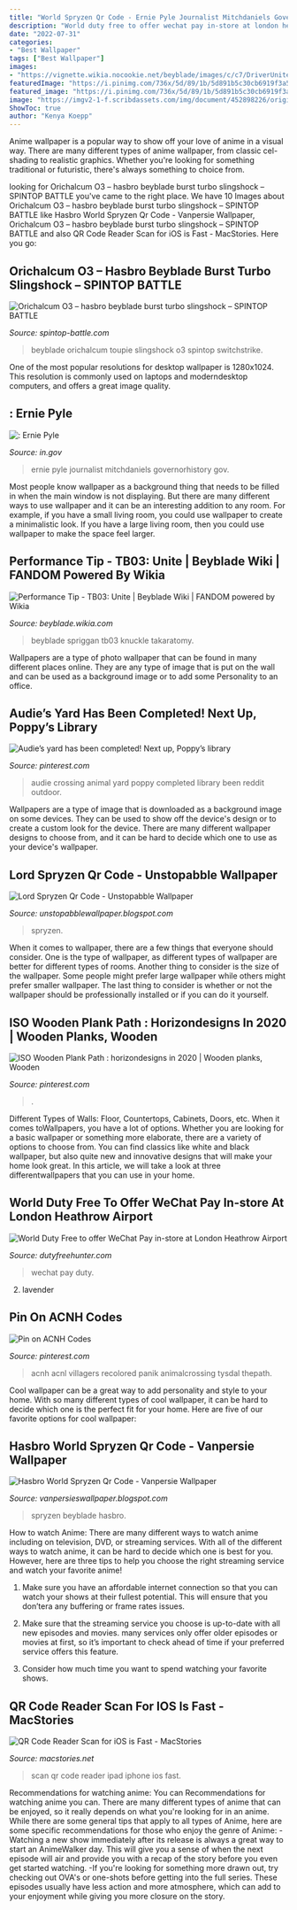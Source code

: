 ```yaml
---
title: "World Spryzen Qr Code - Ernie Pyle Journalist Mitchdaniels Governorhistory Gov"
description: "World duty free to offer wechat pay in-store at london heathrow airport"
date: "2022-07-31"
categories:
- "Best Wallpaper"
tags: ["Best Wallpaper"]
images:
- "https://vignette.wikia.nocookie.net/beyblade/images/c/c7/DriverUnite.png/revision/latest?cb=20160714200153"
featuredImage: "https://i.pinimg.com/736x/5d/89/1b/5d891b5c30cb6919f3a511503af9d818.jpg"
featured_image: "https://i.pinimg.com/736x/5d/89/1b/5d891b5c30cb6919f3a511503af9d818.jpg"
image: "https://imgv2-1-f.scribdassets.com/img/document/452898226/original/8824f5d389/1622564518?v=1"
ShowToc: true
author: "Kenya Koepp"
---
```



Anime wallpaper is a popular way to show off your love of anime in a visual way. There are many different types of anime wallpaper, from classic cel-shading to realistic graphics. Whether you're looking for something traditional or futuristic, there's always something to choice from.

	

		
looking for Orichalcum O3 – hasbro beyblade burst turbo slingshock – SPINTOP BATTLE you've came to the right place. We have 10 Images about Orichalcum O3 – hasbro beyblade burst turbo slingshock – SPINTOP BATTLE like Hasbro World Spryzen Qr Code - Vanpersie Wallpaper, Orichalcum O3 – hasbro beyblade burst turbo slingshock – SPINTOP BATTLE and also QR Code Reader Scan for iOS is Fast - MacStories. Here you go:
		
    
## Orichalcum O3 – Hasbro Beyblade Burst Turbo Slingshock – SPINTOP BATTLE

<img loading=lazy src="https://spintop-battle.com/wp-content/uploads/2019/06/Beyblade_burst_turbo_toupie_hasbro_slingshock_orichalcum_o3_boite_switchstrike_face_devant-768x1024.jpg" onerror="this.onerror=null;this.src='https://tse3.mm.bing.net/th?id=OIP.eViUa0BqstG8xeAWx01prgHaJ4&amp;pid=15.1';" alt="Orichalcum O3 – hasbro beyblade burst turbo slingshock – SPINTOP BATTLE">

_Source: spintop-battle.com_

>beyblade orichalcum toupie slingshock o3 spintop switchstrike. 

	

One of the most popular resolutions for desktop wallpaper is 1280x1024. This resolution is commonly used on laptops and moderndesktop computers, and offers a great image quality.

    
## : Ernie Pyle

<img loading=lazy src="http://in.gov/governorhistory/mitchdaniels/images/ErniePyle.jpg" onerror="this.onerror=null;this.src='https://tse4.mm.bing.net/th?id=OIP.a16AW_43Z_pYhmbOjZNS6AAAAA&amp;pid=15.1';" alt=": Ernie Pyle">

_Source: in.gov_

>ernie pyle journalist mitchdaniels governorhistory gov. 

	

Most people know wallpaper as a background thing that needs to be filled in when the main window is not displaying. But there are many different ways to use wallpaper and it can be an interesting addition to any room. For example, if you have a small living room, you could use wallpaper to create a minimalistic look. If you have a large living room, then you could use wallpaper to make the space feel larger.

    
## Performance Tip - TB03: Unite | Beyblade Wiki | FANDOM Powered By Wikia

<img loading=lazy src="https://vignette.wikia.nocookie.net/beyblade/images/c/c7/DriverUnite.png/revision/latest?cb=20160714200153" onerror="this.onerror=null;this.src='https://tse3.mm.bing.net/th?id=OIP.KXDFf3HyWh-xqXoN9K7kvwHaHf&amp;pid=15.1';" alt="Performance Tip - TB03: Unite | Beyblade Wiki | FANDOM powered by Wikia">

_Source: beyblade.wikia.com_

>beyblade spriggan tb03 knuckle takaratomy. 

	



Wallpapers are a type of photo wallpaper that can be found in many different places online. They are any type of image that is put on the wall and can be used as a background image or to add some Personality to an office.

    
## Audie’s Yard Has Been Completed! Next Up, Poppy’s Library

<img loading=lazy src="https://i.pinimg.com/736x/a8/1a/f7/a81af7db043a65fc9059135539010213.jpg" onerror="this.onerror=null;this.src='https://tse4.mm.bing.net/th?id=OIP.Q04M9vZoyGwvjuzkaPmtSgHaJ3&amp;pid=15.1';" alt="Audie’s yard has been completed! Next up, Poppy’s library">

_Source: pinterest.com_

>audie crossing animal yard poppy completed library been reddit outdoor. 

	

Wallpapers are a type of image that is downloaded as a background image on some devices. They can be used to show off the device's design or to create a custom look for the device. There are many different wallpaper designs to choose from, and it can be hard to decide which one to use as your device's wallpaper.

    
## Lord Spryzen Qr Code - Unstopabble Wallpaper

<img loading=lazy src="https://i.ytimg.com/vi/4k-hykvcqQo/0.jpg" onerror="this.onerror=null;this.src='https://tse4.mm.bing.net/th?id=OIP.sDlKYTsSadM7Ysbf9vp0PAHaFj&amp;pid=15.1';" alt="Lord Spryzen Qr Code - Unstopabble Wallpaper">

_Source: unstopabblewallpaper.blogspot.com_

>spryzen. 

	

When it comes to wallpaper, there are a few things that everyone should consider. One is the type of wallpaper, as different types of wallpaper are better for different types of rooms. Another thing to consider is the size of the wallpaper. Some people might prefer large wallpaper while others might prefer smaller wallpaper. The last thing to consider is whether or not the wallpaper should be professionally installed or if you can do it yourself.

    
## ISO Wooden Plank Path : Horizondesigns In 2020 | Wooden Planks, Wooden

<img loading=lazy src="https://i.pinimg.com/736x/5d/89/1b/5d891b5c30cb6919f3a511503af9d818.jpg" onerror="this.onerror=null;this.src='https://tse1.mm.bing.net/th?id=OIP.0u1BYqKC616J3B277DQyVgHaKc&amp;pid=15.1';" alt="ISO Wooden Plank Path : horizondesigns in 2020 | Wooden planks, Wooden">

_Source: pinterest.com_

>. 

	

Different Types of Walls: Floor, Countertops, Cabinets, Doors, etc.
When it comes toWallpapers, you have a lot of options. Whether you are looking for a basic wallpaper or something more elaborate, there are a variety of options to choose from. You can find classics like white and black wallpaper, but also quite new and innovative designs that will make your home look great. In this article, we will take a look at three differentwallpapers that you can use in your home.

    
## World Duty Free To Offer WeChat Pay In-store At London Heathrow Airport

<img loading=lazy src="http://www.dutyfreehunter.com/blog/wp-content/uploads/2018/10/wechatpayLHR.jpg" onerror="this.onerror=null;this.src='https://tse3.mm.bing.net/th?id=OIP.aNo0-iyyOq4TAtAB4jVCcAHaE8&amp;pid=15.1';" alt="World Duty Free to offer WeChat Pay in-store at London Heathrow Airport">

_Source: dutyfreehunter.com_

>wechat pay duty. 

	

2. lavender 

    
## Pin On ACNH Codes

<img loading=lazy src="https://i.pinimg.com/736x/08/c3/40/08c3408802a19887a0b95728fc8addca.jpg" onerror="this.onerror=null;this.src='https://tse2.mm.bing.net/th?id=OIP.BMrc33u4GLxzhD0T2ydMGQHaL0&amp;pid=15.1';" alt="Pin on ACNH Codes">

_Source: pinterest.com_

>acnh acnl villagers recolored panik animalcrossing tysdal thepath. 

	

Cool wallpaper can be a great way to add personality and style to your home. With so many different types of cool wallpaper, it can be hard to decide which one is the perfect fit for your home. Here are five of our favorite options for cool wallpaper: 

    
## Hasbro World Spryzen Qr Code - Vanpersie Wallpaper

<img loading=lazy src="https://imgv2-1-f.scribdassets.com/img/document/452898226/original/8824f5d389/1622564518?v=1" onerror="this.onerror=null;this.src='https://tse3.mm.bing.net/th?id=OIP.6MrKL9TS4ofvRWAXyvGtHgHaJ4&amp;pid=15.1';" alt="Hasbro World Spryzen Qr Code - Vanpersie Wallpaper">

_Source: vanpersieswallpaper.blogspot.com_

>spryzen beyblade hasbro. 

	

How to watch Anime: There are many different ways to watch anime including on television, DVD, or streaming services.
With all of the different ways to watch anime, it can be hard to decide which one is best for you. However, here are three tips to help you choose the right streaming service and watch your favorite anime!
1. Make sure you have an affordable internet connection so that you can watch your shows at their fullest potential. This will ensure that you don’tera any buffering or frame rates issues.

2. Make sure that the streaming service you choose is up-to-date with all new episodes and movies. many services only offer older episodes or movies at first, so it’s important to check ahead of time if your preferred service offers this feature.

3. Consider how much time you want to spend watching your favorite shows.

    
## QR Code Reader Scan For IOS Is Fast - MacStories

<img loading=lazy src="http://657b072aab060d50f8ce-d7abb53cb376b4947d77643d4b4a48d3.r79.cf1.rackcdn.com/22222_scan_small.png" onerror="this.onerror=null;this.src='https://tse4.mm.bing.net/th?id=OIP.874dvgoq8418SdyoCV2TDwAAAA&amp;pid=15.1';" alt="QR Code Reader Scan for iOS is Fast - MacStories">

_Source: macstories.net_

>scan qr code reader ipad iphone ios fast. 

	

Recommendations for watching anime: You can
Recommendations for watching anime you can. There are many different types of anime that can be enjoyed, so it really depends on what you're looking for in an anime. While there are some general tips that apply to all types of Anime, here are some specific recommendations for those who enjoy the genre of Anime: 
-Watching a new show immediately after its release is always a great way to start an AnimeWalker day. This will give you a sense of when the next episode will air and provide you with a recap of the story before you even get started watching. 
-If you're looking for something more drawn out, try checking out OVA's or one-shots before getting into the full series. These episodes usually have less action and more atmosphere, which can add to your enjoyment while giving you more closure on the story.

